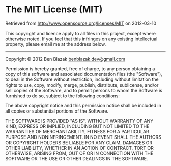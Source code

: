 # The MIT License (MIT)
Retrieved from <http://www.opensource.org/licenses/MIT> on 2012-03-10

This copyright and licence apply to all files in this project, except where
otherwise noted.  If you feel that this infringes on any existing intellectual
property, please email me at the address below.

-------------------------------------------------------------------------------

Copyright &copy; 2012 Ben Blazak <benblazak.dev@gmail.com>

Permission is hereby granted, free of charge, to any person obtaining a copy of
this software and associated documentation files (the "Software"), to deal in
the Software without restriction, including without limitation the rights to
use, copy, modify, merge, publish, distribute, sublicense, and/or sell copies
of the Software, and to permit persons to whom the Software is furnished to do
so, subject to the following conditions:

The above copyright notice and this permission notice shall be included in all
copies or substantial portions of the Software.

THE SOFTWARE IS PROVIDED "AS IS", WITHOUT WARRANTY OF ANY KIND, EXPRESS OR
IMPLIED, INCLUDING BUT NOT LIMITED TO THE WARRANTIES OF MERCHANTABILITY,
FITNESS FOR A PARTICULAR PURPOSE AND NONINFRINGEMENT. IN NO EVENT SHALL THE
AUTHORS OR COPYRIGHT HOLDERS BE LIABLE FOR ANY CLAIM, DAMAGES OR OTHER
LIABILITY, WHETHER IN AN ACTION OF CONTRACT, TORT OR OTHERWISE, ARISING FROM,
OUT OF OR IN CONNECTION WITH THE SOFTWARE OR THE USE OR OTHER DEALINGS IN THE
SOFTWARE.
